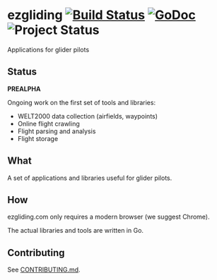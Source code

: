 # ezgliding [![Build Status](https://travis-ci.org/rochaporto/ezgliding.svg?branch=ezgo)](http://travis-ci.org/rochaporto/ezgliding)  [![GoDoc](https://godoc.org/github.com/rochaporto/ezgliding?status.png)](https://godoc.org/github.com/rochaporto/ezgliding) ![Project Status](http://img.shields.io/badge/status-prealpha-red.svg) 

Applications for glider pilots

## Status

**PREALPHA**

Ongoing work on the first set of tools and libraries:

* WELT2000 data collection (airfields, waypoints)
* Online flight crawling
* Flight parsing and analysis
* Flight storage

## What

A set of applications and libraries useful for glider pilots.

## How

ezgliding.com only requires a modern browser (we suggest Chrome).

The actual libraries and tools are written in Go.

## Contributing

  See [CONTRIBUTING.md](https://github.com/rochaporto/ezgliding/blob/master/CONTRIBUTING.md).
